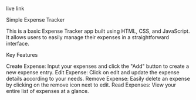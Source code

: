 live link


Simple Expense Tracker

This is a basic Expense Tracker app built using HTML, CSS, and JavaScript. It allows users to easily manage their expenses in a straightforward interface.

Key Features

Create Expense: Input your expenses and click the "Add" button to create a new expense entry.
Edit Expense: Click on edit and update the expense details according to your needs.
Remove Expense: Easily delete an expense by clicking on the remove icon next to edit.
Read Expenses: View your entire list of expenses at a glance.
